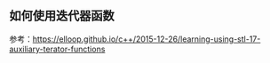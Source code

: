 ## 如何使用迭代器函数

参考：<https://elloop.github.io/c++/2015-12-26/learning-using-stl-17-auxiliary-terator-functions>